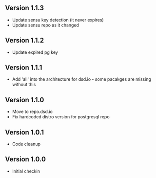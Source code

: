 ## Version 1.1.3

* Update sensu key detection (it never expires)
* Update sensu repo as it changed

## Version 1.1.2

* Update expired pg key

## Version 1.1.1

* Add 'all' into the architecture for dsd.io - some pacakges are missing
  without this

## Version 1.1.0

* Move to repo.dsd.io
* Fix hardcoded distro version for postgresql repo

## Version 1.0.1

* Code cleanup


## Version 1.0.0

* Initial checkin

